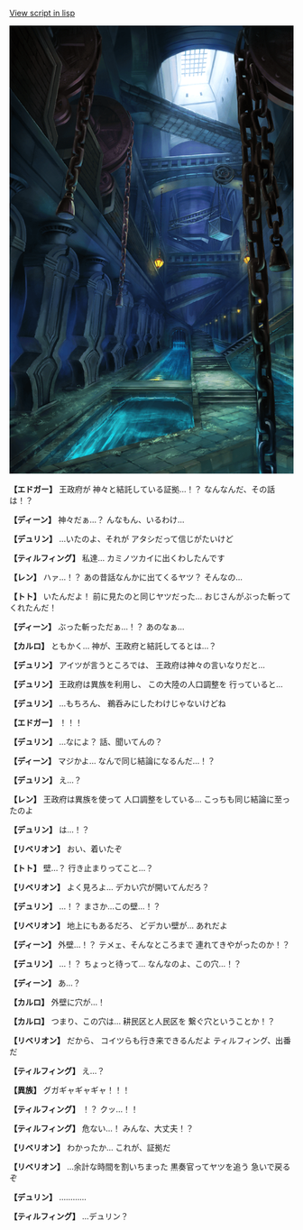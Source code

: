 [View script in lisp](../scripts/1750101.txt)

![underground_waterway.png](../images/backgrounds/underground_waterway.png)

**【エドガー】**
王政府が
神々と結託している証拠…！？
なんなんだ、その話は！？

**【ディーン】**
神々だぁ…？
んなもん、いるわけ…

**【デュリン】**
…いたのよ、それが
アタシだって信じがたいけど

**【ティルフィング】**
私達…
カミノツカイに出くわしたんです

**【レン】**
ハァ…！？
あの昔話なんかに出てくるヤツ？
そんなの…

**【トト】**
いたんだよ！
前に見たのと同じヤツだった…
おじさんがぶった斬ってくれたんだ！

**【ディーン】**
ぶった斬っただぁ…！？
あのなぁ…

**【カルロ】**
ともかく…
神が、王政府と結託してるとは…？

**【デュリン】**
アイツが言うところでは、
王政府は神々の言いなりだと…

**【デュリン】**
王政府は異族を利用し、
この大陸の人口調整を
行っていると…

**【デュリン】**
…もちろん、
鵜呑みにしたわけじゃないけどね

**【エドガー】**
！！！

**【デュリン】**
…なによ？
話、聞いてんの？

**【ディーン】**
マジかよ…
なんで同じ結論になるんだ…！？

**【デュリン】**
え…？

**【レン】**
王政府は異族を使って
人口調整をしている…
こっちも同じ結論に至ったのよ

**【デュリン】**
は…！？

**【リベリオン】**
おい、着いたぞ

**【トト】**
壁…？
行き止まりってこと…？

**【リベリオン】**
よく見ろよ…
デカい穴が開いてんだろ？

**【デュリン】**
…！？
まさか…この壁…！？

**【リベリオン】**
地上にもあるだろ、
どデカい壁が…
あれだよ

**【ディーン】**
外壁…！？
テメェ、そんなところまで
連れてきやがったのか！？

**【デュリン】**
…！？
ちょっと待って…
なんなのよ、この穴…！？

**【ディーン】**
あ…？

**【カルロ】**
外壁に穴が…！

**【カルロ】**
つまり、この穴は…
耕民区と人民区を
繋ぐ穴ということか！？

**【リベリオン】**
だから、
コイツらも行き来できるんだよ
ティルフィング、出番だ

**【ティルフィング】**
え…？

**【異族】**
グガギャギャギャ！！！

**【ティルフィング】**
！？
クッ…！！

**【ティルフィング】**
危ない…！
みんな、大丈夫！？

**【リベリオン】**
わかったか…
これが、証拠だ

**【リベリオン】**
…余計な時間を割いちまった
黒奏官ってヤツを追う
急いで戻るぞ

**【デュリン】**
…………

**【ティルフィング】**
…デュリン？